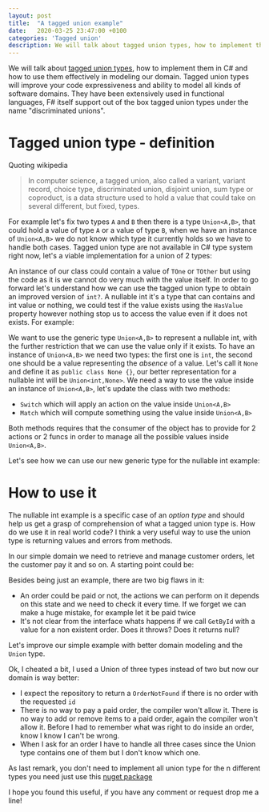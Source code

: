 ```yaml
---
layout: post
title:  "A tagged union example"
date:   2020-03-25 23:47:00 +0100
categories: 'Tagged union'
description: We will talk about tagged union types, how to implement them in C# and how to use them effectively in modeling our domain
---
```


We will talk about [tagged union types](https://en.wikipedia.org/wiki/Tagged_union), how to implement them in C# and how to use them effectively in modeling our domain. Tagged union types will improve your code expressiveness and ability to model all kinds of software domains. They have been extensively used in functional languages, F# itself support out of the box tagged union types under the name "discriminated unions". 

# Tagged union type - definition

Quoting wikipedia

> In computer science, a tagged union, also called a variant, variant record, choice type, discriminated union, disjoint union, sum type or coproduct, is a data structure used to hold a value that could take on several different, but fixed, types.

For example let's fix two types `A` and `B` then there is a type `Union<A,B>`, that could hold a value of type `A` or a value of type `B`, when we have an instance of `Union<A,B>` we do not know which type it currently holds so we have to handle both cases. Tagged union type are not available in C# type system right now, let's a viable implementation for a union of 2 types:

<script src="https://gist.github.com/davidelettieri/4329bf51a249d78492f02423433f1ad0.js"></script>

An instance of our class could contain a value of `TOne` or `TOther` but using the code as it is we cannot do very much with the value itself. In order to go forward let's understand how we can use the tagged union type to obtain an improved version of `int?`. A nullable int it's a type that can contains and int value or nothing, we could test if the value exists using the `HasValue` property however nothing stop us to access the value even if it does not exists. For example:

<script src="https://gist.github.com/davidelettieri/0084e654be07bf56f06d07e0673e74f9.js"></script>

We want to use the generic type `Union<A,B>` to represent a nullable int, with the further restriction that we can use the value only if it exists. To have an instance of `Union<A,B>` we need two types: the first one is `int`, the second one should be a value representing the *absence* of a value. Let's call it `None` and define it as `public class None {}`, our better representation for a nullable int will be `Union<int,None>`. We need a way to use the value inside an instance of `Union<A,B>`, let's update the class with two methods:

- `Switch` which will apply an action on the value inside `Union<A,B>`
- `Match` which will compute something using the value inside `Union<A,B>`

Both methods requires that the consumer of the object has to provide for 2 actions or 2 funcs in order to manage all the possible values inside `Union<A,B>`.

<script src="https://gist.github.com/davidelettieri/62ff5eda957f8e5bc35c62e2158ebb94.js"></script>

Let's see how we can use our new generic type for the nullable int example:

<script src="https://gist.github.com/davidelettieri/97e496aec6c13df3f4410e3b66213886.js"></script>

# How to use it

The nullable int example is a specific case of an _option type_ and should help us get a grasp of comprehension of what a tagged union type is. How do we use it in real world code? I think a very useful way to use the union type is returning values and errors from methods. 

In our simple domain we need to retrieve and manage customer orders, let the customer pay it and so on. A starting point could be:

<script src="https://gist.github.com/davidelettieri/0e204323a16d4abc520c3516fc86ccfe.js"></script>

Besides being just an example, there are two big flaws in it:

- An order could be paid or not, the actions we can perform on it depends on this state and we need to check it every time. If we forget we can make a huge mistake, for example let it be paid twice
- It's not clear from the interface whats happens if we call `GetById` with a value for a non existent order. Does it throws? Does it returns null?

Let's improve our simple example with better domain modeling and the `Union` type.

<script src="https://gist.github.com/davidelettieri/10cf6f5e4aa19a400aa4ad793440fd5b.js"></script>

Ok, I cheated a bit, I used a Union of three types instead of two but now our domain is way better:

- I expect the repository to return a `OrderNotFound` if there is no order with the requested `id`
- There is no way to pay a paid order, the compiler won't allow it. There is no way to add or remove items to a paid order, again the compiler won't allow it. Before I had to remember what was right to do inside an order, know I know I can't be wrong.
- When I ask for an order I have to handle all three cases since the Union type contains one of them but I don't know which one.

As last remark, you don't need to implement all union type for the n different types you need just use this [nuget package](https://www.nuget.org/packages/OneOf/.)

I hope you found this useful, if you have any comment or request drop me a line!



